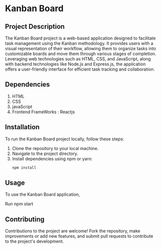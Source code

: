 # Kanban Board

## Project Description

The Kanban Board project is a web-based application designed to facilitate task management using the Kanban methodology. It provides users with a visual representation of their workflow, allowing them to organize tasks into customizable boards and move them through various stages of completion. Leveraging web technologies such as HTML, CSS, and JavaScript, along with backend technologies like Node.js and Express.js, the application offers a user-friendly interface for efficient task tracking and collaboration.

## Dependencies

1. HTML
2. CSS
3. javaScript
4. Frontend FrameWorks : Reactjs

## Installation

To run the Kanban Board project locally, follow these steps:
1. Clone the repository to your local machine.
2. Navigate to the project directory.
3. Install dependencies using npm or yarn:
   ```bash
   npm install

## Usage

To use the Kanban Board application,

Run npm start

## Contributing

Contributions to the project are welcome! Fork the repository, make improvements or add new features, and submit pull requests to contribute to the project's development.
